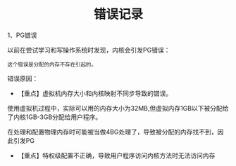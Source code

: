 # <h1 align="center">错误记录</h1>

1、PG错误

以前在尝试学习和写操作系统时发现，内核会引发PG错误：

```
这个错误是分配的内存不存在引起的。
```

错误原因：

* 【重点】虚拟机内存大小和内核映射不同步导致的错误。

使用虚拟机过程中，实际可以用的内存大小为32MB,但虚拟内存1GB以下被分配给了内核1GB-3GB分配给用户程序。

在处理和配置物理内存时可能被当做4BG处理了，导致被分配的内存找不到，因此引发PG

* 【重点】特权级配置不正确，导致用户程序访问内核方法时无法访问内存
